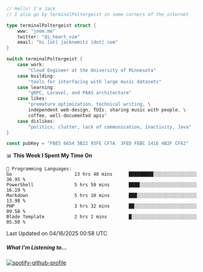 ```go
// Hello! I'm Jack
// I also go by terminalPoltergeist in some corners of the internet

type terminalPoltergeist struct {
    www: "jnem.me"
    twitter: "@i_heart_vim"
    email: "hi [at] jacknemitz [dot] com"
}

switch terminalPoltergeist {
    case work:
        "Cloud Engineer at the University of Minnesota"
    case building:
        "tools for interfacing with large music datasets"
    case learning:
        "gRPC, Laravel, and PAAS architecture"
    case likes:
        "premature optimization, technical writing, \
        independent web-design, TUIs, sharing music with people, \
        coffee, well-documented apis"
    case dislikes:
        "politics, clutter, lack of communication, inactivity, Java"
}

const pubKey = "FBE5 6654 5B22 93FE CF7A  3FED FEBC 141E 4B2F CF62"
```

<!--START_SECTION:waka-->
📊 **This Week I Spent My Time On** 

```text
💬 Programming Languages: 
Go                       13 hrs 40 mins      █████████░░░░░░░░░░░░░░░░   36.95 % 
PowerShell               5 hrs 59 mins       ████░░░░░░░░░░░░░░░░░░░░░   16.19 % 
Markdown                 5 hrs 10 mins       ███░░░░░░░░░░░░░░░░░░░░░░   13.98 % 
PHP                      3 hrs 32 mins       ██░░░░░░░░░░░░░░░░░░░░░░░   09.58 % 
Blade Template           2 hrs 2 mins        █░░░░░░░░░░░░░░░░░░░░░░░░   05.50 % 
```


 Last Updated on 04/16/2025 00:58 UTC
<!--END_SECTION:waka-->

##### What I'm Listening to...

[![spotify-github-profile](https://jnem.me/listening-item?maxAge=2592000)](https://jnem.me/listening)
